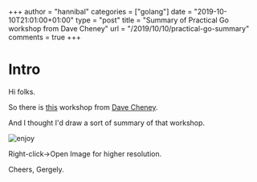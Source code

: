 +++
author = "hannibal"
categories = ["golang"]
date = "2019-10-10T21:01:00+01:00"
type = "post"
title = "Summary of Practical Go workshop from Dave Cheney"
url = "/2019/10/10/practical-go-summary"
comments = true
+++

# Intro

Hi folks.

So there is [this](https://dave.cheney.net/practical-go/presentations/qcon-china.html) workshop from [Dave Cheney](https://twitter.com/davecheney).

And I thought I'd draw a sort of summary of that workshop.

![enjoy](/img/practical_go.png)

Right-click->Open Image for higher resolution.

Cheers,
Gergely.
